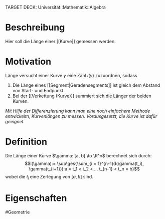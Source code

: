 TARGET DECK: Universität::Mathematik::Algebra

# Beschreibung
Hier soll die Länge einer [[Kurve]] gemessen werden.

# Motivation
Länge versucht einer Kurve $\gamma$ eine Zahl $l(\gamma)$ zuzuordnen, sodass
1) Die Länge eines [[Segment|Geradensegments]] ist gleich dem Abstand von Start- und Endpunkt.
2) Bei der [[Verkettung (Kurve)]] summiert sich die Länger der beiden Kurven.

*Mit Hilfe der Differenzierung kann man eine noch einfachere Methode entwickeltn, Kurvenlängen zu messen. Vorausgesetzt, die Kurve ist dafür geeignet.*

# Definition
Die Länge einer Kurve $\gamma: [a, b] \to \R^n$ berechnet sich durch:
$$l(\gamma):= \sup\ges{\sum_{i = 1}^{n-1}d(\gamma(t_i), \gamma(t_{i+1})):a = t_1 < t_2 < ... t_{n-1} < t_n = b}$$
wobei die $t_i$ eine Zerlegung von $[a,b]$ sind.

# Eigenschaften



$\newcommand{\ges}[1]{\left\{ #1 \right\}}$
$\newcommand{\wink}[1]{\left\langle #1 \right\rangle}$
$\newcommand{\klam}[1]{\left( #1 \right)}$
$\newcommand{\Q}{\mathbb Q}$
$\newcommand{\R}{\mathbb R}$
$\newcommand{\C}{\mathbb C}$
$\newcommand{\F}{\mathbb F}$
$\newcommand{\Z}{\mathbb Z}$
$\newcommand{\N}{\mathbb N}$
$\newcommand{\a}{\alpha}$



#Geometrie



